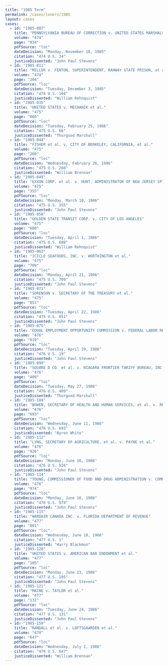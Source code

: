```yaml
---
title: "1985 Term"
permalink: /cases/loners/1985
layout: cases
cases:
  - id: "1985-007"
    title: "PENNSYLVANIA BUREAU OF CORRECTION v. UNITED STATES MARSHALS SERVICE et al."
    volume: "474"
    page: "034"
    pdfSource: "loc"
    dateDecision: "Monday, November 18, 1985"
    citation: "474 U.S. 34"
    justiceDissented: "John Paul Stevens"
  - id: "1985-011"
    title: "MILLER v. FENTON, SUPERINTENDENT, RAHWAY STATE PRISON, et al."
    volume: "474"
    page: "104"
    pdfSource: "loc"
    dateDecision: "Tuesday, December 3, 1985"
    citation: "474 U.S. 104"
    justiceDissented: "William Rehnquist"
  - id: "1985-035"
    title: "UNITED STATES v. MECHANIK et al."
    volume: "475"
    page: "066"
    pdfSource: "loc"
    dateDecision: "Tuesday, February 25, 1986"
    citation: "475 U.S. 66"
    justiceDissented: "Thurgood Marshall"
  - id: "1985-044"
    title: "FISHER et al. v. CITY OF BERKELEY, CALIFORNIA, et al."
    volume: "475"
    page: "260"
    pdfSource: "loc"
    dateDecision: "Wednesday, February 26, 1986"
    citation: "475 U.S. 260"
    justiceDissented: "William Brennan"
  - id: "1985-049"
    title: "EXXON CORP. et al. v. HUNT, ADMINISTRATOR OF NEW JERSEY SPILL COMPENSATION FUND, et al."
    volume: "475"
    page: "355"
    pdfSource: "loc"
    dateDecision: "Monday, March 10, 1986"
    citation: "475 U.S. 355"
    justiceDissented: "John Paul Stevens"
  - id: "1985-058"
    title: "GOLDEN STATE TRANSIT CORP. v. CITY OF LOS ANGELES"
    volume: "475"
    page: "608"
    pdfSource: "loc"
    dateDecision: "Tuesday, April 1, 1986"
    citation: "475 U.S. 608"
    justiceDissented: "William Rehnquist"
  - id: "1985-063"
    title: "ICICLE SEAFOODS, INC. v. WORTHINGTON et al."
    volume: "475"
    page: "709"
    pdfSource: "loc"
    dateDecision: "Monday, April 21, 1986"
    citation: "475 U.S. 709"
    justiceDissented: "John Paul Stevens"
  - id: "1985-071"
    title: "SORENSON v. SECRETARY OF THE TREASURY et al."
    volume: "475"
    page: "851"
    pdfSource: "loc"
    dateDecision: "Tuesday, April 22, 1986"
    citation: "475 U.S. 851"
    justiceDissented: "John Paul Stevens"
  - id: "1985-075"
    title: "EQUAL EMPLOYMENT OPPORTUNITY COMMISSION v. FEDERAL LABOR RELATIONS AUTHORITY et al."
    volume: "476"
    page: "019"
    pdfSource: "loc"
    dateDecision: "Tuesday, April 29, 1986"
    citation: "476 U.S. 19"
    justiceDissented: "John Paul Stevens"
  - id: "1985-090"
    title: "SQUARE D CO. et al. v. NIAGARA FRONTIER TARIFF BUREAU, INC., et al."
    volume: "476"
    page: "409"
    pdfSource: "loc"
    dateDecision: "Tuesday, May 27, 1986"
    citation: "476 U.S. 409"
    justiceDissented: "Thurgood Marshall"
  - id: "1985-104"
    title: "BOWEN, SECRETARY OF HEALTH AND HUMAN SERVICES, et al. v. ROY et al."
    volume: "476"
    page: "693"
    pdfSource: "loc"
    dateDecision: "Wednesday, June 11, 1986"
    citation: "476 U.S. 693"
    justiceDissented: "Byron White"
  - id: "1985-112"
    title: "LYNG, SECRETARY OF AGRICULTURE, et al. v. PAYNE et al."
    volume: "476"
    page: "926"
    pdfSource: "loc"
    dateDecision: "Monday, June 16, 1986"
    citation: "476 U.S. 926"
    justiceDissented: "John Paul Stevens"
  - id: "1985-114"
    title: "YOUNG, COMMISSIONER OF FOOD AND DRUG ADMINISTRATION v. COMMUNITY NUTRITION INSTITUTE et al."
    volume: "476"
    page: "974"
    pdfSource: "loc"
    dateDecision: "Monday, June 16, 1986"
    citation: "476 U.S. 974"
    justiceDissented: "John Paul Stevens"
  - id: "1985-115"
    title: "WARDAIR CANADA INC. v. FLORIDA DEPARTMENT OF REVENUE"
    volume: "477"
    page: "001"
    pdfSource: "loc"
    dateDecision: "Wednesday, June 18, 1986"
    citation: "477 U.S. 1"
    justiceDissented: "Harry Blackmun"
  - id: "1985-120"
    title: "UNITED STATES v. AMERICAN BAR ENDOWMENT et al."
    volume: "477"
    page: "105"
    pdfSource: "loc"
    dateDecision: "Monday, June 23, 1986"
    citation: "477 U.S. 105"
    justiceDissented: "John Paul Stevens"
  - id: "1985-121"
    title: "MAINE v. TAYLOR et al."
    volume: "477"
    page: "131"
    pdfSource: "loc"
    dateDecision: "Tuesday, June 24, 1986"
    citation: "477 U.S. 131"
    justiceDissented: "John Paul Stevens"
  - id: "1985-159"
    title: "RANDALL et al. v. LOFTSGAARDEN et al."
    volume: "478"
    page: "647"
    pdfSource: "loc"
    dateDecision: "Wednesday, July 2, 1986"
    citation: "478 U.S. 647"
    justiceDissented: "William Brennan"
---
```

